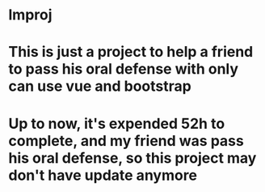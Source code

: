 # lmproj

# This is just a project to help a friend to pass his oral defense with only can use vue and bootstrap

# Up to now, it's expended 52h to complete, and my friend was pass his oral defense, so this project may don't have update anymore

